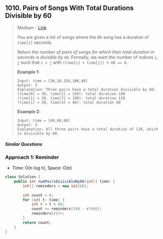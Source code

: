 ## 1010. Pairs of Songs With Total Durations Divisible by 60

> Medium - [Link](https://leetcode.com/problems/pairs-of-songs-with-total-durations-divisible-by-60/)
>
> You are given a list of songs where the ith song has a duration of `time[i]` seconds.
>
> Return *the number of pairs of songs for which their total duration in seconds is divisible by* `60`. Formally, we want the number of indices `i`, `j` such that `i < j` with `(time[i] + time[j]) % 60 == 0`.
>
>  
>
> **Example 1:**
>
> ```
> Input: time = [30,20,150,100,40]
> Output: 3
> Explanation: Three pairs have a total duration divisible by 60:
> (time[0] = 30, time[2] = 150): total duration 180
> (time[1] = 20, time[3] = 100): total duration 120
> (time[1] = 20, time[4] = 40): total duration 60
> ```
>
> **Example 2:**
>
> ```
> Input: time = [60,60,60]
> Output: 3
> Explanation: All three pairs have a total duration of 120, which is divisible by 60.
> ```

##### Similar Questions



### Approach 1: Reminder

- Time: O(n log n), Space: O(n)

```java
class Solution {
    public int numPairsDivisibleBy60(int[] time) {
        int[] reminders = new int[60];
        
        int count = 0;
        for (int t: time) {
            int r = t % 60;
            count += reminders[(60 - r)%60];
            reminders[r]++;
        }
        return count;
    }
}
```

